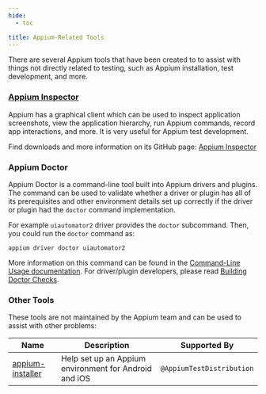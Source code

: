 ```yaml
---
hide:
  - toc

title: Appium-Related Tools
---
```


There are several Appium tools that have been created to to assist with things not directly related
to testing, such as Appium installation, test development, and more.

### [Appium Inspector](https://appium.github.io/appium-inspector/latest/)

Appium has a graphical client which can be used to inspect application screenshots, view the
application hierarchy, run Appium commands, record app interactions, and more. It is very useful
for Appium test development.

Find downloads and more information on its GitHub page: [Appium Inspector](https://github.com/appium/appium-inspector)

### Appium Doctor

Appium Doctor is a command-line tool built into Appium drivers and plugins.
The command can be used to validate whether a driver or plugin has all of its prerequisites and other environment details set up correctly
if the driver or plugin had the `doctor` command implementation.

For example `uiautomator2` driver provides the `doctor` subcommand.
Then, you could run the `doctor` command as:

```
appium driver doctor uiautomator2
```

More information on this command can be found in the [Command-Line Usage documentation](../cli/extensions.md#doctor).
For driver/plugin developers, please read [Building Doctor Checks](../developing/build-doctor-checks.md).

### Other Tools

These tools are not maintained by the Appium team and can be used to assist with other problems:

|Name|Description|Supported By|
|---|---|---|
|[appium-installer](https://github.com/AppiumTestDistribution/appium-installer)|Help set up an Appium environment for Android and iOS|`@AppiumTestDistribution`|
